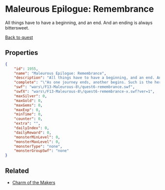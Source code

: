 # Maleurous Epilogue: Remembrance

All things have to have a beginning, and an end. And an ending is always bittersweet.

[Back to quest](../quests.md)

## Properties

```json
{
    "id": 1955,
    "name": "Maleurous Epilogue: Remembrance",
    "description": "All things have to have a beginning, and an end. And an ending is always bittersweet.",
    "complete": "\"As one journey ends, another begins. Such is the hero's story.\"",
    "swf": "wars\/F13-Maleurous-8\/quest6-remembrance.swf",
    "swfX": "wars\/F13-Maleurous-8\/quest6-remembrance-x.swf?ver=1",
    "maxSilver": 0,
    "maxGold": 0,
    "maxGems": 0,
    "maxExp": 0,
    "minTime": 0,
    "counter": 0,
    "extra": "",
    "dailyIndex": 0,
    "dailyReward": 0,
    "monsterMinLevel": 0,
    "monsterMaxLevel": 0,
    "monsterType": "none",
    "monsterGroupSwf": "none"
}
```

## Related

- [Charm of the Makers](../items/20973-charm-of-the-makers.md)

